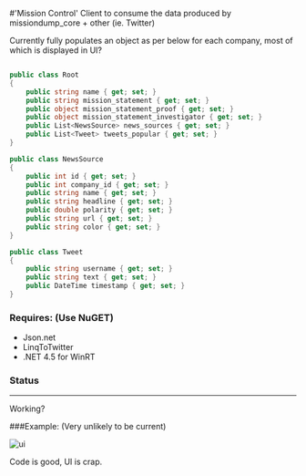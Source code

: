 #'Mission Control'
Client to consume the data produced by missiondump_core + other (ie. Twitter)

Currently fully populates an object as per below for each company, most of which is displayed in UI?

```csharp

public class Root
{
	public string name { get; set; }
	public string mission_statement { get; set; }
	public object mission_statement_proof { get; set; }
	public object mission_statement_investigator { get; set; }
	public List<NewsSource> news_sources { get; set; }
	public List<Tweet> tweets_popular { get; set; }
}

public class NewsSource
{
	public int id { get; set; }
	public int company_id { get; set; }
	public string name { get; set; }
	public string headline { get; set; }
	public double polarity { get; set; }
	public string url { get; set; }
	public string color { get; set; }
}

public class Tweet
{
	public string username { get; set; }
	public string text { get; set; }	
	public DateTime timestamp { get; set; }
}

```

### Requires: (Use NuGET)
* Json.net
* LinqToTwitter
* .NET 4.5 for WinRT

### Status
***
Working?

###Example:
(Very unlikely to be current)

![ui](http://i.imgur.com/AgMSPJb.png)

Code is good, UI is crap.
